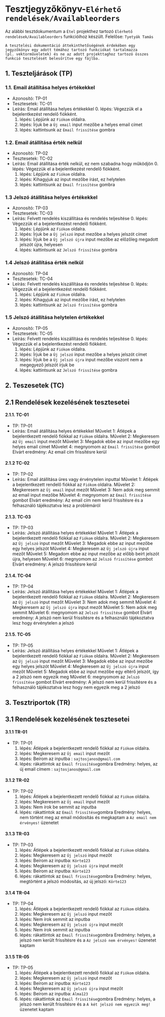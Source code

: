 # Tesztjegyzőkönyv-`Elérhető rendelések/Availableorders`

Az alábbi tesztdokumentum a `Étel` projekthez tartozó `Elérhető rendelések/Availableorders` funkcióihoz készült. Felelőse: `Tyetyák Tamás` 

``` 
A tesztelési dokumentáció áttekinthetőségének érdekében egy jegyzőkönyv egy adott témához tartozó funkciókat tartalmazza 
(pl. vektorműveletek) és ne az adott projekttaghoz tartozó összes funkció tesztelését belesűrítve egy fájlba.
``` 

## 1. Teszteljárások (TP)

### 1.1. Email átállítása helyes értékekkel
- Azonosító: TP-01
- Tesztesetek: TC-01
- Leírás: Email átállítása helyes értékekkel
    0. lépés: Végezzük el a bejelentkezést rendelő fiókként.
    1. lépés: Lépjünk az `Fiókom` oldalra.
    2. lépés: Írjuk be a `Új email` input mezőbe a helyes email címet
    3. lépés: kattintsunk az `Email frissítése` gombra

### 1.2. Email átállítása érték nelkül
- Azonosító: TP-02
- Tesztesetek: TC-02
- Leírás: Email átállítása érték nelkül, ez nem szabadna hogy működjön
    0. lépés: Végezzük el a bejelentkezést rendelő fiókként.
    1. lépés: Lépjünk az `Fiókom` oldalra.
    2. lépés: Kihagyjuk az input mezőbe írást, ez helytelen
    3. lépés: kattintsunk az `Email frissítése` gombra


### 1.3 Jelszó átállítása helyes értékekkel
- Azonosító: TP-03
- Tesztesetek: TC-03
- Leírás: Felvett rendelés kiszállítása és rendelés teljesítése
    0. lépés: Végezzük el a bejelentkezést rendelő fiókként.
    1. lépés: Lépjünk az `Fiókom` oldalra.
    2. lépés: Írjuk be a `Új jelszó` input mezőbe a helyes jelszót címet
    3. lépés: Írjuk be a `Új jelszó újra` input mezőbe az előzőleg megadott jelszót újra, helyesen
    3. lépés: kattintsunk az `Jelszó frissítése` gombra

### 1.4 Jelszó átállítása érték nelkül
- Azonosító: TP-04
- Tesztesetek: TC-04
- Leírás: Felvett rendelés kiszállítása és rendelés teljesítése
    0. lépés: Végezzük el a bejelentkezést rendelő fiókként.
    1. lépés: Lépjünk az `Fiókom` oldalra.
    2. lépés: Kihagyjuk az input mezőbe írást, ez helytelen
    3. lépés: kattintsunk az `Jelszó frissítése` gombra

### 1.5 Jelszó átállítása helytelen értékekkel
- Azonosító: TP-05
- Tesztesetek: TC-05
- Leírás: Felvett rendelés kiszállítása és rendelés teljesítése
    0. lépés: Végezzük el a bejelentkezést rendelő fiókként.
    1. lépés: Lépjünk az `Fiókom` oldalra.
    2. lépés: Írjuk be a `Új jelszó` input mezőbe a helyes jelszót címet
    3. lépés: Írjuk be a `Új jelszó újra` input mezőbe viszont nem a megegyező jelszót írjuk be
    3. lépés: kattintsunk az `Jelszó frissítése` gombra


## 2. Teszesetek (TC)

## 2.1 Rendelések kezelésének tesztesetei

#### 2.1.1. TC-01
- TP: TP-01
- Leírás: Email átállítása helyes értékekkel
    Művelet 1: Átlépek a bejelentkezett rendelő fiókkal az `Fiókom` oldalra.
    Művelet 2: Megkeresem az `Új email` input mezőt
    Művelet 3: Megadok ebbe az input mezőbe egy helyes email címet
    Művelet 4: megnyomom az `Email frissítése` gombot
    Elvárt eredmény: Az email cím frissítésre kerül


#### 2.1.2 TC-02
- TP: TP-02
- Leírás: Email átállítása üres vagy érvénytelen inputtal
    Művelet 1: Átlépek a bejelentkezett rendelő fiókkal az `Fiókom` oldalra.
    Művelet 2: Megkeresem az `Új email` input mezőt
    Művelet 3: Nem adok meg semmit az email input mezőbe
    Művelet 4: megnyomom az `Email frissítése` gombot
    Elvárt eredmény: Az email cím nem kerül frissítésre és a felhasználó tájékoztatva lesz a problémáról

#### 2.1.3. TC-03
- TP: TP-03
- Leírás: Jelszó átállítása helyes értékekkel
    Művelet 1: Átlépek a bejelentkezett rendelő fiókkal az `Fiókom` oldalra.
    Művelet 2: Megkeresem az `Új jelszó` input mezőt
    Művelet 3: Megadok ebbe az input mezőbe egy helyes jelszót
    Művelet 4: Megkeresem az `Új jelszó újra` input mezőt
    Művelet 5: Megadom ebbe az input mezőbe az előbb beírt jelszót újra, helyesen
    Művelet 6: megnyomom az `Jelszó frissítése` gombot
    Elvárt eredmény: A jelszó frissítésre kerül

#### 2.1.4. TC-04
- TP: TP-04
- Leírás: Jelszó átállítása helyes értékekkel
    Művelet 1: Átlépek a bejelentkezett rendelő fiókkal az `Fiókom` oldalra.
    Művelet 2: Megkeresem az `Új jelszó` input mezőt
    Művelet 3: Nem adok meg semmit
    Művelet 4: Megkeresem az `Új jelszó újra` input mezőt
    Művelet 5: Nem adok meg semmit
    Művelet 6: megnyomom az `Jelszó frissítése` gombot
    Elvárt eredmény: A jelszó nem kerül frissítésre és a felhasználó tájékoztatva lesz hogy érvénytelen a jelszó


#### 2.1.5. TC-05
- TP: TP-05
- Leírás: Jelszó átállítása helyes értékekkel
    Művelet 1: Átlépek a bejelentkezett rendelő fiókkal az `Fiókom` oldalra.
    Művelet 2: Megkeresem az `Új jelszó` input mezőt
    Művelet 3: Megadok ebbe az input mezőbe egy helyes jelszót
    Művelet 4: Megkeresem az `Új jelszó újra` input mezőt
    Művelet 5: Megadok ebbe az input mezőbe egy eltérő jelszót, így a 2 jelszó nem egyezik meg
    Művelet 6: megnyomom az `Jelszó frissítése` gombot
    Elvárt eredmény: A jelszó nem kerül frissítésre és a felhasználó tájékoztatva lesz hogy nem egyezik meg a 2 jelszó

## 3. Tesztriportok (TR)

## 3.1 Rendelések kezelésének tesztesetei

#### 3.1.1 TR-01
- TP: TP-01
    1. lépés: Átlépek a bejelentkezett rendelő fiókkal az `Fiókom` oldalra.
    2. lépés: Megkeresem az `Új email` input mezőt
    3. lépés: Beírom az inputba : `sajtosjanos@gmail.com`
    4. lépés: rákattintok az `Email frissítése`gombra
    Eredmény: helyes, az új email címem : `sajtosjanos@gmail.com`

#### 3.1.2 TR-02
- TP: TP-02
    1. lépés: Átlépek a bejelentkezett rendelő fiókkal az `Fiókom` oldalra.
    2. lépés: Megkeresem az `Új email` input mezőt
    3. lépés: Nem írok be semmit az inputba
    4. lépés: rákattintok az `Email frissítése`gombra
    Eredmény: helyes, nem történt meg az email módosítás és megkaptam a `Az email nem érvényes!` üzenetet

#### 3.1.3 TR-03
- TP: TP-03
    1. lépés: Átlépek a bejelentkezett rendelő fiókkal az `Fiókom` oldalra.
    2. lépés: Megkeresem az `Új jelszó` input mezőt
    3. lépés: Beírom az inputba: `Körte123`
    4. lépés: Megkeresem az `Új jelszó újra` input mezőt
    5. lépés: Beírom az inputba: `Körte123`
    6. lépés: rákattintok az `Email frissítése`gombra
    Eredmény: helyes, megtörtént a jelszó módosítás, az új jelszó: `Körte123`

#### 3.1.4 TR-04
- TP: TP-04
    1. lépés: Átlépek a bejelentkezett rendelő fiókkal az `Fiókom` oldalra.
    2. lépés: Megkeresem az `Új jelszó` input mezőt
    3. lépés: Nem írok semmit az inputba
    4. lépés: Megkeresem az `Új jelszó újra` input mezőt
    5. lépés: Nem írok semmit az inputba
    6. lépés: rákattintok az `Email frissítése`gombra
    Eredmény: helyes, a jelszó nem került frissítésre és a `Az jelszó nem érvényes!` üzenetet kaptam

#### 3.1.5 TR-05
- TP: TP-05
    1. lépés: Átlépek a bejelentkezett rendelő fiókkal az `Fiókom` oldalra.
    2. lépés: Megkeresem az `Új jelszó` input mezőt
    3. lépés: Beírom az inputba: `Körte123`
    4. lépés: Megkeresem az `Új jelszó újra` input mezőt
    5. lépés: Beírom az inputba: `Alma123`
    6. lépés: rákattintok az `Email frissítése`gombra
    Eredmény: helyes, a jelszó nem került frissítésre és a `A két jelszó nem egyezik meg!` üzenetet kaptam
    












    

    
